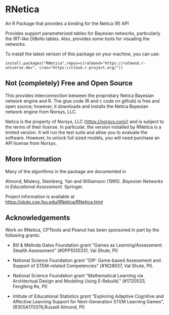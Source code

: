 # RNetica
An R Package that provides a binding for the Netica (R) API

Provides support parameterized tables for Bayesian networks, particularly the IRT-like DiBello tables. 
Also, provides some tools for visualing the networks.

To install the latest verison of this package on your machine, you can use:
```
install.packages("RNetica",repos=c(ralmond="https://ralmond.r-universe.dev", cran="https://cloud.r-project.org/"))
```
## Not (completely) Free and Open Source

This provides interconnection between the proprietary Netica Bayesian network engine and R. 
The glue code (R and c code on github) is free and open source; however, it downloads and installs the Netica Bayesian network engine from Norsys, LLC.  

Netica is the property of Norsys, LLC (https://norsys.com/) and is subject to the terms of their license.  In particular, the version installed by 
RNetica is a limited version.  It will run the test suite and allow you to evaluate the software.  However, to unlock full sized models, you will need 
purchase an API license from Norsys.

## More Information

Many of the algorithms in the package are documented in 

Almond, Mislevy, Steinberg, Yan and Williamson (1995).  _Bayesian Networks in Educational Assessment._  Springer.

Project information is available at https://pluto.coe.fsu.edu/RNetica/RNetica.html

## Acknowledgements

Work on RNetica, CPTtools and Peanut has been sponsored in part by the
following grants:

* Bill & Melinda Gates Foundation grant "Games as Learning/Assessment:
Stealth Assessment" (#0PP1035331, Val Shute, PI)

* National Science Foundation grant "DIP:
Game-based Assessment and Support of STEM-related Competencies"
(#1628937, Val Shute, PI).

* National Science Foundation grant "Mathematical Learning via
Architectual Design and Modeling Using E-Rebuild." (#1720533,
Fengfeng Ke, PI)

* Intitute of Educational Statistics grant "Exploring Adaptive
  Cognitive and Affective Learning Support for Next-Generation STEM
  Learning Games", (R305A170376,Russell Almond, PI)
  
